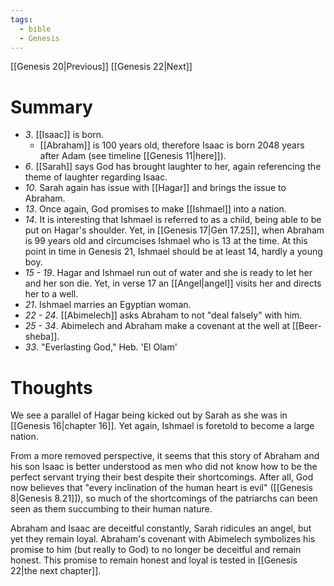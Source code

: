 ```yaml
---
tags:
  - bible
  - Genesis
---
```

[[Genesis 20|Previous]] [[Genesis 22|Next]]
# Summary
- *3*. [[Isaac]] is born. 
	- [[Abraham]] is 100 years old, therefore Isaac is born 2048 years after Adam (see timeline [[Genesis 11|here]]).
- *6*. [[Sarah]] says God has brought laughter to her, again referencing the theme of laughter regarding Isaac.
- *10*. Sarah again has issue with [[Hagar]] and brings the issue to Abraham.
- *13*. Once again, God promises to make [[Ishmael]] into a nation.
- *14*. It is interesting that Ishmael is referred to as a child, being able to be put on Hagar's shoulder. Yet, in [[Genesis 17|Gen 17.25]], when Abraham is 99 years old and circumcises Ishmael who is 13 at the time. At this point in time in Genesis 21, Ishmael should be at least 14, hardly a young boy.
- *15 - 19*. Hagar and Ishmael run out of water and she is ready to let her and her son die. Yet, in verse 17 an [[Angel|angel]] visits her and directs her to a well.
- *21*. Ishmael marries an Egyptian woman.
- *22 - 24*. [[Abimelech]] asks Abraham to not "deal falsely" with him.
- *25 - 34*. Abimelech and Abraham make a covenant at the well at [[Beer-sheba]].
- *33*. "Everlasting God," Heb. 'El Olam'
# Thoughts
We see a parallel of Hagar being kicked out by Sarah as she was in [[Genesis 16|chapter 16]]. Yet again, Ishmael is foretold to become a large nation.

From a more removed perspective, it seems that this story of Abraham and his son Isaac is better understood as men who did not know how to be the perfect servant trying their best despite their shortcomings. After all, God now believes that "every inclination of the human heart is evil" ([[Genesis 8|Genesis 8.21]]), so much of the shortcomings of the patriarchs can been seen as them succumbing to their human nature.

Abraham and Isaac are deceitful constantly, Sarah ridicules an angel, but yet they remain loyal. Abraham's covenant with Abimelech symbolizes his promise to him (but really to God) to no longer be deceitful and remain honest. This promise to remain honest and loyal is tested in [[Genesis 22|the next chapter]].